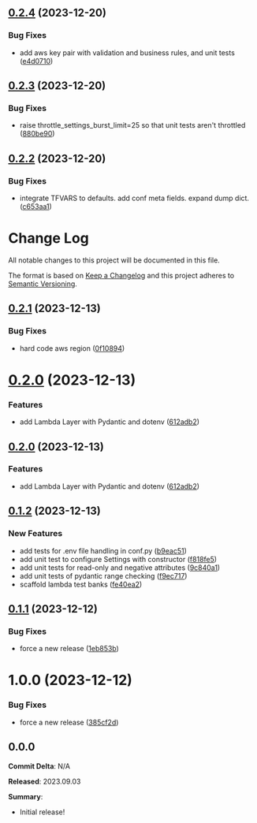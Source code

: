 ## [0.2.4](https://github.com/FullStackWithLawrence/aws-rekognition/compare/v0.2.3...v0.2.4) (2023-12-20)

### Bug Fixes

- add aws key pair with validation and business rules, and unit tests ([e4d0710](https://github.com/FullStackWithLawrence/aws-rekognition/commit/e4d0710a88c3e04945e3227dc791cb0523e259ae))

## [0.2.3](https://github.com/FullStackWithLawrence/aws-rekognition/compare/v0.2.2...v0.2.3) (2023-12-20)

### Bug Fixes

- raise throttle_settings_burst_limit=25 so that unit tests aren't throttled ([880be90](https://github.com/FullStackWithLawrence/aws-rekognition/commit/880be901e480a6f3ee79e649a1aa6f9af442d174))

## [0.2.2](https://github.com/FullStackWithLawrence/aws-rekognition/compare/v0.2.1...v0.2.2) (2023-12-20)

### Bug Fixes

- integrate TFVARS to defaults. add conf meta fields. expand dump dict. ([c653aa1](https://github.com/FullStackWithLawrence/aws-rekognition/commit/c653aa10ab069272f6269d85fd1a04eb6ed0339b))

# Change Log

All notable changes to this project will be documented in this file.

The format is based on [Keep a Changelog](http://keepachangelog.com/) and this project adheres to [Semantic Versioning](http://semver.org/).

## [0.2.1](https://github.com/FullStackWithLawrence/aws-rekognition/compare/v0.2.0...v0.2.1) (2023-12-13)

### Bug Fixes

- hard code aws region ([0f10894](https://github.com/FullStackWithLawrence/aws-rekognition/commit/0f108941b59ee8047e23f345d3b52f3f542e781c))

# [0.2.0](https://github.com/FullStackWithLawrence/aws-rekognition/compare/v0.1.2...v0.2.0) (2023-12-13)

### Features

- add Lambda Layer with Pydantic and dotenv ([612adb2](https://github.com/FullStackWithLawrence/aws-rekognition/commit/612adb2aed909f506560f00c2a4d34eb38bcbc4c))

## [0.2.0](https://github.com/FullStackWithLawrence/aws-rekognition/compare/v0.1.2...v0.2.0) (2023-12-13)

### Features

- add Lambda Layer with Pydantic and dotenv ([612adb2](https://github.com/FullStackWithLawrence/aws-rekognition/commit/612adb2aed909f506560f00c2a4d34eb38bcbc4c))

## [0.1.2](https://github.com/FullStackWithLawrence/aws-rekognition/compare/v0.1.1...v0.1.2) (2023-12-13)

### New Features

- add tests for .env file handling in conf.py ([b9eac51](https://github.com/FullStackWithLawrence/aws-rekognition/commit/b9eac5196683fc875941eca58a844d126b0ec51e))
- add unit test to configure Settings with constructor ([f818fe5](https://github.com/FullStackWithLawrence/aws-rekognition/commit/f818fe54d7f273faea3458014d6bf3c80556d468))
- add unit tests for read-only and negative attributes ([9c840a1](https://github.com/FullStackWithLawrence/aws-rekognition/commit/9c840a1a767081947cab1308cd29bfcfdaf46c02))
- add unit tests of pydantic range checking ([f9ec717](https://github.com/FullStackWithLawrence/aws-rekognition/commit/f9ec717af6b93b3fc1ddce51ed4b2dd9e8c33f4c))
- scaffold lambda test banks ([fe40ea2](https://github.com/FullStackWithLawrence/aws-rekognition/commit/fe40ea27ec59ff8cb137bbedc9d427222f2dbe11))

## [0.1.1](https://github.com/FullStackWithLawrence/aws-rekognition/compare/v0.1.0...v0.1.1) (2023-12-12)

### Bug Fixes

- force a new release ([1eb853b](https://github.com/FullStackWithLawrence/aws-rekognition/commit/1eb853b42b5c6c40abba05b39ac19e1af0ed16ff))

# 1.0.0 (2023-12-12)

### Bug Fixes

- force a new release ([385cf2d](https://github.com/FullStackWithLawrence/aws-rekognition/commit/385cf2d374de90197cb20acd8a8ce4a44816d61d))

## 0.0.0

**Commit Delta**: N/A

**Released**: 2023.09.03

**Summary**:

- Initial release!
